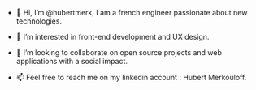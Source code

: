 - 👋 Hi, I’m @hubertmerk, I am a french engineer passionate about new technologies.


- 👀 I’m interested in front-end development and UX design. 
- 💞️ I’m looking to collaborate on open source projects and web applications with a social impact. 
- 📫 Feel free to reach me on my linkedin account : Hubert Merkouloff.

<!---
Hubert-Merkouloff/Hubert-Merkouloff is a ✨ special ✨ repository because its `README.md` (this file) appears on your GitHub profile.
You can click the Preview link to take a look at your changes.
--->
